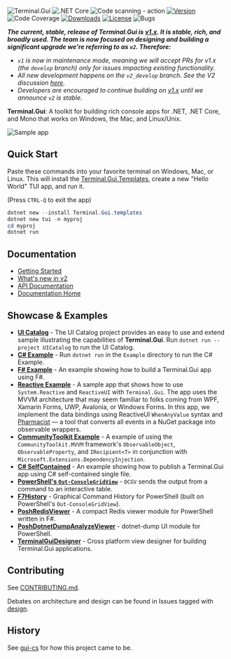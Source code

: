 ![Terminal.Gui](https://socialify.git.ci/gui-cs/Terminal.Gui/image?description=1&font=Rokkitt&forks=1&language=1&logo=https%3A%2F%2Fraw.githubusercontent.com%2Fgui-cs%2FTerminal.Gui%2Fdevelop%2Fdocfx%2Fimages%2Flogo.png&name=1&owner=1&pattern=Circuit%20Board&stargazers=1&theme=Auto)
![.NET Core](https://github.com/gui-cs/Terminal.Gui/workflows/.NET%20Core/badge.svg?branch=develop)
![Code scanning - action](https://github.com/gui-cs/Terminal.Gui/workflows/Code%20scanning%20-%20action/badge.svg)
[![Version](https://img.shields.io/nuget/v/Terminal.Gui.svg)](https://www.nuget.org/packages/Terminal.Gui)
![Code Coverage](https://img.shields.io/endpoint?url=https://gist.githubusercontent.com/migueldeicaza/90ef67a684cb71db1817921a970f8d27/raw/code-coverage.json)
[![Downloads](https://img.shields.io/nuget/dt/Terminal.Gui)](https://www.nuget.org/packages/Terminal.Gui)
[![License](https://img.shields.io/github/license/gui-cs/gui.cs.svg)](LICENSE)
![Bugs](https://img.shields.io/github/issues/gui-cs/gui.cs/bug)

***The current, stable, release of Terminal.Gui is [v1.x](https://www.nuget.org/packages/Terminal.Gui). It is stable, rich, and broadly used. The team is now focused on designing and building a significant upgrade we're referring to as `v2`. Therefore:***
 * *`v1` is now in maintenance mode, meaning we will accept PRs for v1.x (the `develop` branch) only for issues impacting existing functionality.*
 * *All new development happens on the `v2_develop` branch. See the V2 discussion [here](https://github.com/gui-cs/Terminal.GuiV2Docs/discussions/1940).*
 * *Developers are encouraged to continue building on [v1.x](https://www.nuget.org/packages/Terminal.Gui) until we announce `v2` is stable.*

**Terminal.Gui**: A toolkit for building rich console apps for .NET, .NET Core, and Mono that works on Windows, the Mac, and Linux/Unix.

![Sample app](docfx/images/sample.gif)

## Quick Start

Paste these commands into your favorite terminal on Windows, Mac, or Linux. This will install the [Terminal.Gui.Templates](https://github.com/gui-cs/Terminal.Gui.templates), create a new "Hello World" TUI app, and run it.

(Press `CTRL-Q` to exit the app)

```powershell
dotnet new --install Terminal.Gui.templates
dotnet new tui -n myproj
cd myproj
dotnet run
```

## Documentation 

* [Getting Started](https://gui-cs.github.io/Terminal.GuiV2Docs/docs/getting-started.html)
* [What's new in v2](https://gui-cs.github.io/Terminal.GuiV2Docs/docs/newinv2.html)
* [API Documentation](https://gui-cs.github.io/Terminal.GuiV2Docs/api/Terminal.Gui.html)
* [Documentation Home](https://gui-cs.github.io/Terminal.GuiV2Docs)

## Showcase & Examples

* **[UI Catalog](./UICatalog/README.md)** - The UI Catalog project provides an easy to use and extend sample illustrating the capabilities of **Terminal.Gui**. Run `dotnet run --project UICatalog` to run the UI Catalog.
* **[C# Example](./Example/README.md)** - Run `dotnet run` in the `Example` directory to run the C# Example.
* **[F# Example](./FSharpExample/README.md)** - An example showing how to build a Terminal.Gui app using F#.
* **[Reactive Example](./ReactiveExample/README.md)** - A sample app that shows how to use `System.Reactive` and `ReactiveUI` with `Terminal.Gui`. The app uses the MVVM architecture that may seem familiar to folks coming from WPF, Xamarin Forms, UWP, Avalonia, or Windows Forms. In this app, we implement the data bindings using ReactiveUI `WhenAnyValue` syntax and [Pharmacist](https://github.com/reactiveui/pharmacist) — a tool that converts all events in a NuGet package into observable wrappers.
* **[CommunityToolkit Example](./CommunityToolkitExample/README.md)** - A example of using the `CommunityToolkit.MVVM` framework's `ObservableObject`, `ObservableProperty`, and `IRecipient<T>` in conjunction with `Microsoft.Extensions.DependencyInjection`.
* **[C# SelfContained](./SelfContained/README.md)** - An example showing how to publish a Terminal.Gui app using C# self-contained single file.
* **[PowerShell's `Out-ConsoleGridView`](https://github.com/PowerShell/GraphicalTools)** - `OCGV` sends the output from a command to an interactive table. 
* **[F7History](https://github.com/gui-cs/F7History)** - Graphical Command History for PowerShell (built on PowerShell's `Out-ConsoleGridView`).
* **[PoshRedisViewer](https://github.com/En3Tho/PoshRedisViewer)** - A compact Redis viewer module for PowerShell written in F#.
* **[PoshDotnetDumpAnalyzeViewer](https://github.com/En3Tho/PoshDotnetDumpAnalyzeViewer)** - dotnet-dump UI module for PowerShell.
* **[TerminalGuiDesigner](https://github.com/tznind/TerminalGuiDesigner)** - Cross platform view designer for building Terminal.Gui applications.

## Contributing

See [CONTRIBUTING.md](https://github.com/gui-cs/Terminal.GuiV2Docs/blob/master/CONTRIBUTING.md).

Debates on architecture and design can be found in Issues tagged with [design](https://github.com/gui-cs/Terminal.GuiV2Docs/issues?q=is%3Aopen+is%3Aissue+label%3Adesign).

## History

See [gui-cs](https://github.com/gui-cs/) for how this project came to be.
